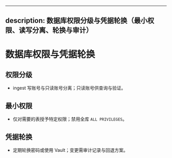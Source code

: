 ______________________________________________________________________

## description: 数据库权限分级与凭据轮换（最小权限、读写分离、轮换与审计）

# 数据库权限与凭据轮换

## 权限分级

- ingest 写账号与只读账号分离；只读账号供查询与验证。

## 最小权限

- 仅对需要的表授予特定权限；禁用全库 `ALL PRIVILEGES`。

## 凭据轮换

- 定期轮换密码或使用 Vault；变更需审计记录与回退方案。
